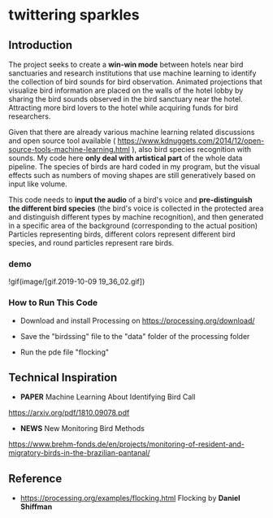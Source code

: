 # twittering sparkles

## Introduction


The project seeks to create a **win-win mode** between hotels near bird sanctuaries and research institutions that use machine learning to identify the collection of bird sounds for bird observation. Animated projections that visualize bird information are placed on the walls of the hotel lobby by sharing the bird sounds observed in the bird sanctuary near the hotel. Attracting more bird lovers to the hotel while acquiring funds for bird researchers.

Given that there are already various machine learning related discussions and open source tool available ( <https://www.kdnuggets.com/2014/12/open-source-tools-machine-learning.html> ), also bird species recognition with sounds. My code here **only deal with artistical part** of the whole data pipeline. The species of birds are hard coded in my program, but the visual effects such as numbers of moving shapes are still generatively based on input like volume.

This code needs to **input the audio** of a bird's voice and **pre-distinguish the different bird species** (the bird's voice is collected in the protected area and distinguish different types by machine recognition), and then generated in a specific area of the background (corresponding to the actual position) Particles representing birds, different colors represent different bird species, and round particles represent rare birds.
### demo
!gif(image/[gif.2019-10-09 19_36_02.gif])
### How to Run This Code
  * Download and install Processing on <https://processing.org/download/>
  
  * Save the "birdssing" file to the "data" folder of the processing folder 
  
  * Run the pde file "flocking"




## Technical Inspiration

* **PAPER**  Machine Learning About Identifying Bird Call 

<https://arxiv.org/pdf/1810.09078.pdf>


* **NEWS**  New Monitoring Bird Methods

<https://www.brehm-fonds.de/en/projects/monitoring-of-resident-and-migratory-birds-in-the-brazilian-pantanal/> 





## Reference
* https://processing.org/examples/flocking.html Flocking by **Daniel Shiffman**
